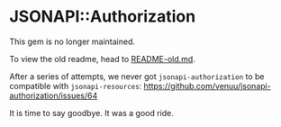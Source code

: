 # JSONAPI::Authorization

This gem is no longer maintained.

To view the old readme, head to [README-old.md](./README-old.md).

After a series of attempts, we never got `jsonapi-authorization` to be compatible with `jsonapi-resources`: https://github.com/venuu/jsonapi-authorization/issues/64

It is time to say goodbye. It was a good ride.
